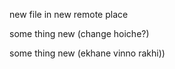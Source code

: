 <p>new file in new remote place</p>
<p> some thing new (change hoiche?)</p>
<p> some thing new (ekhane vinno rakhi))</p>